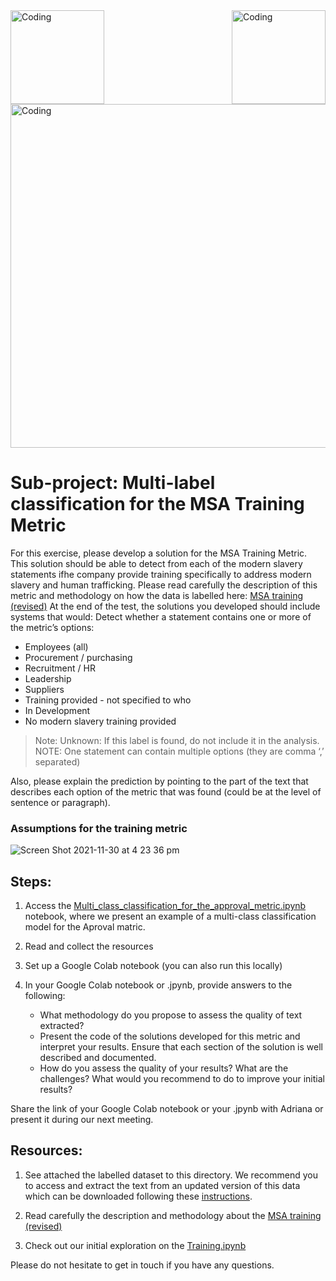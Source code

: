 <img align="left" alt="Coding" width="150" src="https://user-images.githubusercontent.com/64998301/143171138-777e6d3d-3442-4872-8ada-e1bd311a49f9.png">
 
<img align="right" alt="Coding" width="150" src="https://user-images.githubusercontent.com/64998301/143171267-86860e2b-8a25-440e-b778-a860ceac7e99.png">
 
<img align="center" alt="Coding" width="550" src="https://cdn.dribbble.com/users/2046015/screenshots/15331473/media/a4c5a1de94fd671207981baf686b9058.gif">




# Sub-project: Multi-label classification for the MSA Training Metric


For this exercise, please develop a solution for the MSA Training Metric. This solution should be able to detect from each of the modern slavery statements ifhe company provide training specifically to address modern slavery and human trafficking.
Please read carefully the description of this metric and methodology on how the data is labelled here: [MSA training (revised)](https://wikirate.org/Walk_Free_Foundation+MSA_training_revised)
At the end of the test, the solutions you developed should include systems that would: 
Detect whether a statement contains one or more of the metric’s options:  
- Employees (all)
- Procurement / purchasing
- Recruitment / HR
- Leadership
- Suppliers
- Training provided - not specified to who
 - In Development
- No modern slavery training provided

> Note: Unknown: If this label is found, do not include it in the analysis.  
> NOTE: One statement can contain multiple options (they are comma ‘,’ separated) 

Also, please explain the prediction by pointing to the part of the text that describes each option of the metric that was found (could be at the level of sentence or paragraph). 



### Assumptions for the training metric
![Screen Shot 2021-11-30 at 4 23 36 pm](https://user-images.githubusercontent.com/64998301/143996480-2e3de6b6-4525-4072-8171-dcd15c3b5cc0.png)



## Steps:  
1. Access the [Multi_class_classification_for_the_approval_metric.ipynb](https://github.com/the-future-society/Project-AIMS-AI-against-Modern-Slavery/blob/1fe5bbcf0eef6b0997eef6e14337d92096525175/%F0%9F%93%94%20Model%20for%20multi-class%20and%20multi-label%20classification%20for%20core%20metrics/Multi_class_classification_for_the_approval_metric.ipynb) notebook, where we present an example of a multi-class classification model for the Aproval matric. 

2. Read and collect the resources 
3. Set up a Google Colab notebook (you can also run this locally)
4. In your Google Colab notebook or .jpynb, provide answers to the following:  
   - What methodology do you propose to assess the quality of text extracted? 
   - Present the code of the solutions developed for this metric and interpret your results.  Ensure that each section of the solution is well described and documented.  
   - How do you assess the quality of your results? What are the challenges? What would  you recommend to do to improve your initial results? 

Share the link of your Google Colab notebook or your .jpynb with Adriana or present it during our next meeting. 

## Resources:  
1. See attached the labelled dataset to this directory. We recommend you to access and extract the text from an updated version of this data which can be downloaded following these [instructions](https://github.com/the-future-society/Project-AIMS-AI-against-Modern-Slavery/tree/main/%F0%9F%97%84%EF%B8%8F%20Data%20and%20text%20extraction/WikiRate). 
2. Read carefully the description and methodology about the  [MSA training (revised)](https://wikirate.org/Walk_Free_Foundation+MSA_training_revised)


3. Check out our initial exploration on the [Training.ipynb](https://github.com/the-future-society/Project-AIMS-AI-against-Modern-Slavery/blob/main/%F0%9F%93%94%20Initial%20Metrics%20Exploration/Training.ipynb)

Please do not hesitate to get in touch if you have any questions. 






